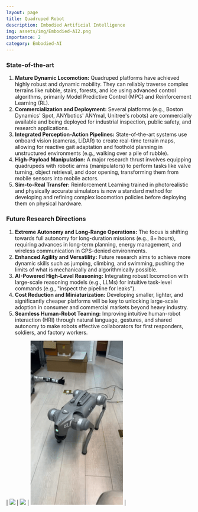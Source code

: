 ```yaml
---
layout: page
title: Quadruped Robot
description: Embodied Artificial Intelligence 
img: assets/img/Embodied-AI2.png
importance: 2
category: Embodied-AI
---
```


### **State-of-the-art**

1.  **Mature Dynamic Locomotion:** Quadruped platforms have achieved highly robust and dynamic mobility. They can reliably traverse complex terrains like rubble, stairs, forests, and ice using advanced control algorithms, primarily Model Predictive Control (MPC) and Reinforcement Learning (RL).
2.  **Commercialization and Deployment:** Several platforms (e.g., Boston Dynamics' Spot, ANYbotics' ANYmal, Unitree's robots) are commercially available and being deployed for industrial inspection, public safety, and research applications.
3.  **Integrated Perception-Action Pipelines:** State-of-the-art systems use onboard vision (cameras, LiDAR) to create real-time terrain maps, allowing for reactive gait adaptation and foothold planning in unstructured environments (e.g., walking over a pile of rubble).
4.  **High-Payload Manipulation:** A major research thrust involves equipping quadrupeds with robotic arms (manipulators) to perform tasks like valve turning, object retrieval, and door opening, transforming them from mobile sensors into mobile actors.
5.  **Sim-to-Real Transfer:** Reinforcement Learning trained in photorealistic and physically accurate simulators is now a standard method for developing and refining complex locomotion policies before deploying them on physical hardware.

### **Future Research Directions**

1.  **Extreme Autonomy and Long-Range Operations:** The focus is shifting towards full autonomy for long-duration missions (e.g., 8+ hours), requiring advances in long-term planning, energy management, and wireless communication in GPS-denied environments.
2.  **Enhanced Agility and Versatility:** Future research aims to achieve more dynamic skills such as jumping, climbing, and swimming, pushing the limits of what is mechanically and algorithmically possible.
3.  **AI-Powered High-Level Reasoning:** Integrating robust locomotion with large-scale reasoning models (e.g., LLMs) for intuitive task-level commands (e.g., "inspect the pipeline for leaks").
4.  **Cost Reduction and Miniaturization:** Developing smaller, lighter, and significantly cheaper platforms will be key to unlocking large-scale adoption in consumer and commercial markets beyond heavy industry.
5.  **Seamless Human-Robot Teaming:** Improving intuitive human-robot interaction (HRI) through natural language, gestures, and shared autonomy to make robots effective collaborators for first responders, soldiers, and factory workers.

| <img src="/assets/img/images/videos/Go2-1.gif" width="250"  /> | <img src="/assets/img/images/videos/Go2-2.gif" width="250"  /> | <img src="/assets/img/images/videos/Go2-3.gif" width="250"  /> | 
